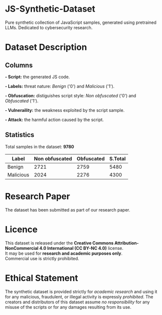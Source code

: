 # JS-Synthetic-Dataset
Pure synthetic collection of JavaScript samples,  generated using pretrained LLMs.  Dedicated to cybersecurity research.

# Dataset Description

## Columns
**- Script:** the generated JS code.

**- Labels:** threat nature: *Benign* ('0') and *Malicious* ('1').

**- Obfuscation:** distiguishes script style: *Non obfuscated* ('0') and *Obfuscated* ('1').

**- Vulneraility:** the weakness exploited by the script sample.

**- Attack:** the harmful action caused by the script.

## Statistics
Total samples in the dataset: **9780**

|    Label   | Non obfuscated | Obfuscated | S.Total | 
|------------|----------------|------------|---------|
| Benign     |      2721      |    2759    |   5480  |  
| Malicious  |      2024      |    2276    |   4300  |

# Research Paper
The dataset has been submitted as part of our research paper.  

# Licence
This dataset is released under the **Creative Commons Attribution-NonCommercial 4.0 International (CC BY-NC 4.0)** license.  
It may be used for **research and academic purposes only**.  
Commercial use is strictly prohibited.

# Ethical Statement
The synthetic dataset is provided strictly for *academic research* and using it for any malicious,  fraudulent, or illegal activity is expressly *prohibited*. The creators and distributors of this dataset assume *no responsibility* for any misuse of the scripts or for any damages resulting from its use.
